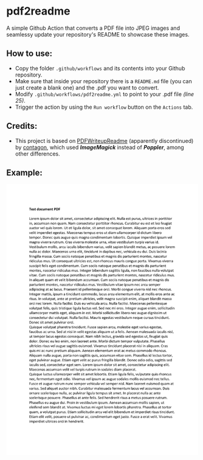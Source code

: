# pdf2readme
A simple Github Action that converts a PDF file into JPEG images and seamlessy update your repository's README to showcase these images. 

## How to use:
- Copy the folder ```.github/workflows``` and its contents into your Github repository.
- Make sure that inside your repository there is a ```README.md``` file (you can just create a blank one) and the .pdf you want to convert.
- Modify ```.github/workflows/pdf2readme.yml``` to point to your .pdf file *(line 25)*.
- Trigger the action by using the ```Run workflow``` button on the ```Actions``` tab.

## Credits:
- This project is based on [PDFWriteupReadme](https://github.com/contagon/PDFWriteupReadme/tree/master) (apparently discontinued) by [contagon](https://github.com/contagon), which used ***ImageMagick*** instead of ***Poppler***, among other differences. 

## Example:
![image](./converted_images/output-1.jpg)
